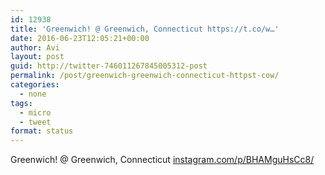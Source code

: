 ```yaml
---
id: 12938
title: 'Greenwich! @ Greenwich, Connecticut https://t.co/w…'
date: 2016-06-23T12:05:21+00:00
author: Avi
layout: post
guid: http://twitter-746011267845005312-post
permalink: /post/greenwich-greenwich-connecticut-httpst-cow/
categories:
  - none
tags:
  - micro
  - tweet
format: status
---
```

Greenwich! @ Greenwich, Connecticut [instagram.com/p/BHAMguHsCc8/](https://www.instagram.com/p/BHAMguHsCc8/)